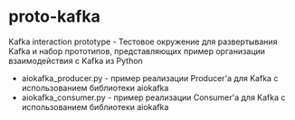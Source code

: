 # proto-kafka

Kafka interaction prototype - Тестовое окружение для развертывания Kafka и набор прототипов, представляющих пример организации взаимодействия с Kafka из Python

 * aiokafka_producer.py - пример реализации Producer'а для Kafka с использованием библиотеки aiokafka
 * aiokafka_consumer.py - пример реализации Consumer'а для Kafka с использованием библиотеки aiokafka
